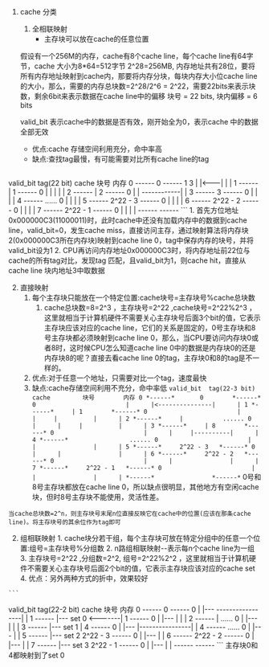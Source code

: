 1. cache 分类
   1. 全相联映射
      * 主存块可以放在cache的任意位置

    假设有一个256M的内存，cache有8个cache line，每个cache line有64字节，cache 大小为8*64=512字节
    2^28=256MB, 内存地址共有28位，要将所有内存地址映射到cache内，那要将内存分块，每块内存大小位cache line的大小，那么，需要的内存总块数=2^28/2^6 = 2^22，需要22bits来表示块数，剩余6bit来表示数据在cache line中的偏移
    块号 = 22 bits, 块内偏移 = 6 bits

    valid_bit 表示cache中的数据是否有效，刚开始全为0，表示cache 中的数据全部无效
    * 优点:cache 存储空间利用充分，命中率高
    * 缺点:查找tag最慢，有可能需要对比所有cache line的tag

    ```
valid_bit  tag(22 bit)        cache         块号        内存
                            0 *------*       0        *------*
    1          3              |      |<---|           |      |
                            1 *------*    |  1        *------*
    0                         |      |    |           |      |
                            2 *------*    |  2        *------*
    0                         |      |    ------------|      |
                            3 *------*       3        *------*
    0                         |      |                |      |
                            4 *------*                 ......
    0                         |      |                |      |
                            5 *------*     2^22 - 3   *------*
    0                         |      |                |      |
                            6 *------*     2^22 - 2   *------*
    0                         |      |                |      |
                            7 *------*     2^22 - 1   *------*
    0                         |      |                |      |
                              *------*                *------*
    ```
    1. 首先方位地址0x000000C3(11000011)时，此时cache中还没有加载内存中的数据到cache line，valid_bit=0，发生cache miss，直接访问主存，通过映射算法将内存块2(0x000000C3所在内存块)映射到cache line 0，tag中保存内存的块号，并将valid_bit设为1
    2. CPU再访问内存地址0x000000C3时，将内存地址前22位与cache的所有tag对比，发现tag 匹配，且valid_bit为1，则cache hit，直接从cache line 块内地址3中取数据
   


   2. 直接映射
      1. 每个主存块只能放在一个特定位置:cache块号=主存块号%cache总块数
         1. cache总块数=8=2^3 ，主存块号=2^22 ,cache块号=2^22%2^3 ，这里就相当于计算机硬件不需要关心主存块号后面3个bit的值，它表示主存块应该对应的cache line，它们的关系是固定的，0号主存块和8号主存块都必须映射到cache line 0，那么，当CPU要访问内存块0或者8时，这时候CPU怎么知道cache line 0中的数据是内存块0的还是内存块8的呢？直接去看cache line 0的tag，主存块0和8的tag是不一样的。
      2. 优点:对于任意一个地址，只需要对比一个tag，速度最快
      3. 缺点:cache存储空间利用不充分，命中率低
    ```
valid_bit  tag(22-3 bit)        cache         块号        内存
                            0 *------*       0        *------*
    0                         |      |<---------------|      |
                            1 *------*     | 1        *------*
    0                         |      |     |          |      |
                            2 *------*     |           ......
    0                         |      |     |          |      |
                            3 *------*     | 8        *------*
    0                         |      |     |----------|      |
                            4 *------*                 ......
    0                         |      |                |      |
                            5 *------*     2^22 - 3   *------*
    0                         |      |                |      |
                            6 *------*     2^22 - 2   *------*
    0                         |      |                |      |
                            7 *------*     2^22 - 1   *------*
    0                         |      |                |      |
                              *------*                *------*
    ```
    0号和8号主存块都放在cache line 0，所以缺点很明显，其他地方有空闲cache块，但时8号主存块不能使用，灵活性差。

    当cache总块数=2^n，则主存块号末尾n位直接反映它在cache中的位置(应该在那条cache line)。将主存块号的其余位作为tag即可

   2. 组相联映射
    1. cache块分若干组，每个主存块可放在特定分组中的任意一个位置:组号=主存块号%分组数
    2. n路组相联映射--表示每n个cache line为一组
    3. 主存块号=2^22 ,分组数=2^2, 组号=2^22%2^2 ，这里就相当于计算机硬件不需要关心主存块号后面2个bit的值，它表示主存块应该对应的cache set
    4. 优点：另外两种方式的折中，效果较好
    

    ```
valid_bit  tag(22-2 bit)        cache                            块号        内存
                            0 *------*                             0        *------*
    0                         |      |---                  -----------------|      |
                            1 *------*  |--- set 0 <-------|       1        *------*
    0                         |      |---                  |                |      |
                            2 *------*                     |                 ......
    0                         |      |---                  |                |      |
                            3 *------*  |--- set 1         |       4        *------*
    0                         |      |---                  |----------------|      |
                            4 *------*                                       ......
    0                         |      |---                                   |      |
                            5 *------*  |--- set 2               2^22 - 3   *------*
    0                         |      |---                                   |      |
                            6 *------*                           2^22 - 2   *------*
    0                         |      |---                                   |      |
                            7 *------*  |--- set 3               2^22 - 1   *------*
    0                         |      |---                                   |      |
                              *------*                                      *------*
    ```
    主存块0和4都映射到了set 0
